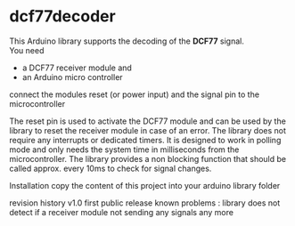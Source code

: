 # dcf77decoder

This Arduino library supports the decoding of the **DCF77** signal.  
You need  

- a DCF77 receiver module and
- an Arduino micro controller  

connect the  modules reset (or power input) and the signal pin to the microcontroller

The reset pin is used to activate the DCF77 module and can be used by the library to reset the receiver module in case of an error.
The library does not require any interrupts or dedicated timers. It is designed to work in polling mode and only needs the system time in milliseconds from the microcontroller. The library provides a non blocking function that should be called approx. every 10ms to check for signal changes.

Installation
copy the content of this project into your arduino library folder

revision history
v1.0 first public release
    known problems :
        library does not detect if a receiver module not sending any signals any more
